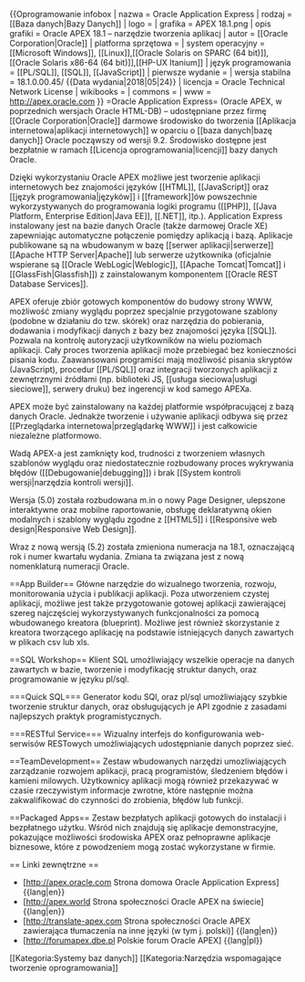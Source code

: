 {{Oprogramowanie infobox
 | nazwa               = Oracle Application Express
 | rodzaj              = [[Baza danych|Bazy Danych]]
 | logo                = 
 | grafika             = APEX 18.1.png
 | opis grafiki        = Oracle APEX 18.1 – narzędzie tworzenia aplikacj
 | autor               = [[Oracle Corporation|Oracle]]
 | platforma sprzętowa = 
 | system operacyjny   = [[Microsoft Windows]], [[Linux]],[[Oracle Solaris on SPARC (64 bit)]],[[Oracle Solaris x86-64 (64 bit)]],[[HP-UX Itanium]]
 | język programowania = [[PL/SQL]], [[SQL]], [[JavaScript]]
 | pierwsze wydanie    = 
 | wersja stabilna     = 18.1.0.00.45/ {{Data wydania|2018|05|24}}
 | licencja            = Oracle Technical Network License
 | wikibooks           = 
 | commons             = 
 | www                 = http://apex.oracle.com
}}
=Oracle Application Express= 
(Oracle APEX, w poprzednich wersjach Oracle HTML-DB) – udostępniane przez firmę [[Oracle Corporation|Oracle]] darmowe środowisko do tworzenia [[Aplikacja internetowa|aplikacji internetowych]] w oparciu o [[baza danych|bazę danych]] Oracle począwszy od wersji 9.2. Środowisko dostępne jest bezpłatnie w ramach [[Licencja oprogramowania|licencji]] bazy danych Oracle.

Dzięki wykorzystaniu Oracle APEX możliwe jest tworzenie aplikacji internetowych bez znajomości języków [[HTML]], [[JavaScript]] oraz [[język programowania|języków]] i [[framework]]ów powszechnie wykorzystywanych do programowania logiki programu ([[PHP]], [[Java Platform, Enterprise Edition|Java EE]], [[.NET]], itp.). Application Express instalowany jest na bazie danych Oracle (także darmowej Oracle XE) zapewniając automatyczne połączenie pomiędzy aplikacją i bazą. Aplikacje publikowane są na wbudowanym w bazę [[serwer aplikacji|serwerze]] [[Apache HTTP Server|Apache]] lub serwerze użytkownika (oficjalnie wspierane są [[Oracle WebLogic|Weblogic]], [[Apache Tomcat|Tomcat]] i [[GlassFish|Glassfish]]) z zainstalowanym komponentem [[Oracle REST Database Services]].

APEX oferuje zbiór gotowych komponentów do budowy strony WWW, możliwość zmiany wyglądu poprzez specjalnie przygotowane szablony (podobne w działaniu do tzw. skórek) oraz narzędzia do pobierania, dodawania i modyfikacji danych z bazy bez znajomości języka [[SQL]]. Pozwala na kontrolę autoryzacji użytkowników na wielu poziomach aplikacji. Cały proces tworzenia aplikacji może przebiegać bez konieczności pisania kodu. Zaawansowani programiści mają możliwość pisania skryptów (JavaScript), procedur [[PL/SQL]] oraz integracji tworzonych aplikacji z zewnętrznymi źródłami (np. biblioteki JS, [[usługa sieciowa|usługi sieciowe]], serwery druku) bez ingerencji w kod samego APEXa.

APEX może być zainstalowany na każdej platformie współpracującej z bazą danych Oracle. Jednakże tworzenie i używanie aplikacji odbywa się przez [[Przeglądarka internetowa|przeglądarkę WWW]] i jest całkowicie niezależne platformowo.

Wadą APEX-a jest zamknięty kod, trudności z tworzeniem własnych szablonów wyglądu oraz niedostatecznie rozbudowany proces wykrywania błędów ([[Debugowanie|debugging]]) i brak [[System kontroli wersji|narzędzia kontroli wersji]].

Wersja (5.0) została rozbudowana m.in o nowy Page Designer, ulepszone interaktywne oraz mobilne raportowanie, obsługę deklaratywną okien modalnych i szablony wyglądu zgodne z [[HTML5]] i [[Responsive web design|Responsive Web Design]].

Wraz z nową wersją (5.2) została zmieniona numeracja na 18.1, oznaczającą rok i numer kwartału wydania. Zmiana ta związana jest z nową nomenklaturą numeracji Oracle.

==App Builder==
Główne narzędzie do wizualnego tworzenia, rozwoju, monitorowania użycia i publikacji aplikacji. Poza utworzeniem czystej aplikacji, możliwe jest także przygotowanie gotowej aplikacji zawierającej szereg najczęściej wykorzystywanych funkcjonalności za pomocą wbudowanego kreatora (blueprint). Możliwe jest również skorzystanie z kreatora tworzącego aplikację na podstawie istniejących danych zawartych w plikach csv lub xls.

==SQL Workshop==
Klient SQL umożliwiający wszelkie operacje na danych zawartych w bazie, tworzenie i modyfikację struktur danych, oraz programowanie w języku pl/sql.

===Quick SQL===
Generator kodu SQl, oraz pl/sql umożliwiający szybkie tworzenie struktur danych, oraz obsługujących je API zgodnie z zasadami najlepszych praktyk programistycznych.

===RESTful Service===
Wizualny interfejs do konfigurowania web-serwisów RESTowych umożliwiających udostępnianie danych poprzez sieć.

==TeamDevelopment==
Zestaw wbudowanych narzędzi umozliwiających zarządzanie rozwojem aplikacji, pracą programistów, śledzeniem błędów i kamieni milowych. Użytkownicy aplikacji mogą również przekazywać w czasie rzeczywistym informacje zwrotne, które następnie można zakwalifikować do czynności do zrobienia, błędów lub funkcji.

==Packaged Apps==
Zestaw bezpłatych aplikacji gotowych do instalacji i bezpłatnego użytku. Wśród nich znajdują się aplikacje demonstracyjne, pokazujące możliwości środowiska APEX oraz pełnoprawne aplikacje biznesowe, które z powodzeniem mogą zostać wykorzystane w firmie.

== Linki zewnętrzne ==
* [http://apex.oracle.com Strona domowa Oracle Application Express] {{lang|en}}
* [http://apex.world Strona społeczności Oracle APEX na świecie] {{lang|en}}
* [http://translate-apex.com Strona społeczności Oracle APEX zawierająca tłumaczenia na inne języki (w tym j. polski)] {{lang|en}}
* [http://forumapex.dbe.pl Polskie forum Oracle APEX] {{lang|pl}}

[[Kategoria:Systemy baz danych]]
[[Kategoria:Narzędzia wspomagające tworzenie oprogramowania]]
